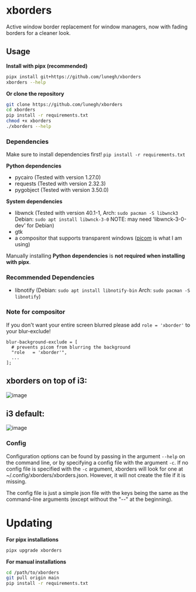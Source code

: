 # xborders
Active window border replacement for window managers, now with fading borders for a cleaner look.

## Usage
**Install with pipx (recommended)**
```sh
pipx install git+https://github.com/lunegh/xborders
xborders --help
```
**Or clone the repository**
```sh
git clone https://github.com/lunegh/xborders
cd xborders
pip install -r requirements.txt
chmod +x xborders
./xborders --help
```

### Dependencies
Make sure to install dependencies first! `pip install -r requirements.txt`

**Python dependencies**
* pycairo (Tested with version 1.27.0)
* requests (Tested with version 2.32.3)
* pygobject (Tested with version 3.50.0)

**System dependencies**
* libwnck (Tested with version 40.1-1, Arch: `sudo pacman -S libwnck3` Debian: `sudo apt install libwnck-3-0` NOTE: may need 'libwnck-3-0-dev' for Debian)
* gtk
* a compositor that supports transparent windows ([picom](https://github.com/yshui/picom) is what I am using)

Manually installing **Python dependencies** is **not required when installing with pipx**.

### Recommended Dependencies
* libnotify (Debian: `sudo apt install libnotify-bin` Arch: `sudo pacman -S libnotify`)

### Note for compositor
If you don't want your entire screen blurred please add `role = 'xborder'` to your blur-exclude!
```
blur-background-exclude = [
  # prevents picom from blurring the background
  "role   = 'xborder'",
  ...
];
```

## xborders on top of i3:
![image](https://user-images.githubusercontent.com/82973108/160370439-8b7a5feb-c186-4954-a029-b718b59fd957.png)
## i3 default:
![image](https://user-images.githubusercontent.com/82973108/160370578-3ea7e3e9-723a-4054-b7b0-2b0110d809c0.png)

### Config
Configuration options can be found by passing in the argument `--help` on the command line, or by specifying a config file with the argument `-c`. If no config file is specified with the `-c` argument, xborders will look for one at ~/.config/xborders/xborders.json. However, it will not create the file if it is missing.

The config file is just a simple json file with the keys being the same as the command-line arguments (except without the "--" at the beginning).
# Updating
**For pipx installations**

```sh
pipx upgrade xborders
```
**For manual installations**

```sh
cd /path/to/xborders
git pull origin main
pip install -r requirements.txt
```
